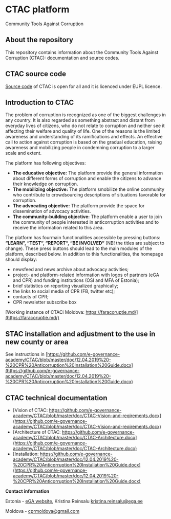 # CTAC platform
Community Tools Against Corruption
## About the repository 

This repository contains information about the Community Tools Against Corruption (CTAC): documentation and source codes.

## CTAC source code

[Source code](https://github.com/e-governance-academy/CTAC/tree/master/src) of CTAC is open for all and it is licenced under EUPL licence.

## Introduction to CTAC

The problem of corruption is recognized as one of the biggest challenges in any country. It is also regarded as something abstract and distant from everyday lives of citizens, who do not relate to corruption and neither see it affecting their welfare and quality of life. One of the reasons is the limited awareness and understanding of its ramifications and effects. An effective call to action against corruption is based on the gradual education, raising awareness and mobilizing people in condemning corruption to a larger scale and extent.

The platform has following objectives:
* **The educative objective:** The platform provide the general information about different forms of corruption and
enable the citizens to advance their knowledge on corruption.
* **The mobilizing objective:** The platform smobilize the online community who contribute to crowdsourcing descriptions
of situations favorable for corruption.
* **The advocating objective:** The platform provide the space for dissemination of advocacy activities.
* **The community-building objective:** The platform enable a user to join the community of people interested in anticorruption
activities and to receive the information related to this area.

The platform has fourmain functionalities accessible by pressing buttons: **“LEARN”, “TEST“, “REPORT“, “BE INVOLVED“** (NB! the titles are subject to change). These press buttons should lead to the main modules of the platform, described below. In addition to this functionalities, the homepage should display:
*	newsfeed and news archive about advocacy activities;
*	project- and platform-related information with logos of partners (eGA and CPR) and funding institutions (OSI and MFA of Estonia);
*	brief statistics on reporting visualized graphically;
*	the links to social media of CPR (FB, twitter etc);
*	contacts of CPR;
*	CPR newsletter subscribe box

[Working instance of CTACi Moldova: https://faracoruptie.md/](https://faracoruptie.md/)

## STAC installation and adjustment to the use in new county or area

See instructions in [https://github.com/e-governance-academy/CTAC/blob/master/doc/12.04.2019%20-%20CPR%20Anticorruption%20Installation%20Guide.docx](https://github.com/e-governance-academy/CTAC/blob/master/doc/12.04.2019%20-%20CPR%20Anticorruption%20Installation%20Guide.docx)

## CTAC technical documentation

* [Vision of CTAC: https://github.com/e-governance-academy/CTAC/blob/master/doc/CTAC-Vision-and-reqirements.docx](https://github.com/e-governance-academy/CTAC/blob/master/doc/CTAC-Vision-and-reqirements.docx)
* [Architecture of CTAC: https://github.com/e-governance-academy/CTAC/blob/master/doc/CTAC-Architecture.docx](https://github.com/e-governance-academy/CTAC/blob/master/doc/CTAC-Architecture.docx)
* [Installation: https://github.com/e-governance-academy/CTAC/blob/master/doc/12.04.2019%20-%20CPR%20Anticorruption%20Installation%20Guide.docx](https://github.com/e-governance-academy/CTAC/blob/master/doc/12.04.2019%20-%20CPR%20Anticorruption%20Installation%20Guide.docx)



**Contact information**

Estonia - [eGA website](https://www.ega.ee), Kristina Reinsalu <kristina.reinsalu@ega.ee> 

Moldova - cprmoldova@gmail.com



